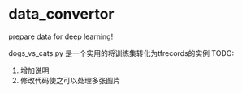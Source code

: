 # data_convertor
prepare data for deep learning!

dogs_vs_cats.py 是一个实用的将训练集转化为tfrecords的实例
TODO:
1. 增加说明
2. 修改代码使之可以处理多张图片
